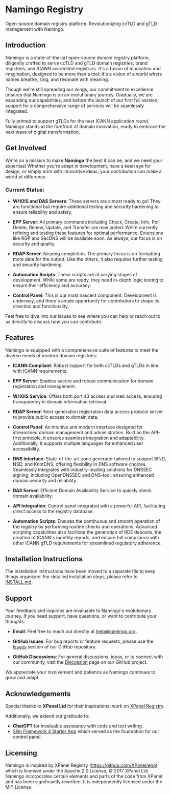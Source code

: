 # Namingo Registry
Open-source domain registry platform. Revolutionizing ccTLD and gTLD management with Namingo.

## Introduction

Namingo is a state-of-the-art open-source domain registry platform, diligently crafted to serve ccTLD and gTLD domain registries, brand registries, and ICANN accredited registrars. It's a fusion of innovation and imagination, designed to be more than a tool; it's a vision of a world where names breathe, sing, and resonate with meaning.

Though we're still spreading our wings, our commitment to excellence ensures that Namingo is on an evolutionary journey. Gradually, we are expanding our capabilities, and before the launch of our first full version, support for a comprehensive range of services will be seamlessly integrated.

Fully primed to support gTLDs for the next ICANN application round, Namingo stands at the forefront of domain innovation, ready to embrace the next wave of digital transformation.

## Get Involved

We're on a mission to make **Namingo** the best it can be, and we need your expertise! Whether you're adept in development, have a keen eye for design, or simply brim with innovative ideas, your contribution can make a world of difference.

### Current Status:

- **WHOIS and DAS Servers**: These servers are almost ready to go! They are functional but require additional testing and security hardening to ensure reliability and safety.
  
- **EPP Server**: All primary commands including Check, Create, Info, Poll, Delete, Renew, Update, and Transfer are now added. We're currently refining and testing these features for optimal performance. Extensions like RGP and SecDNS will be available soon. As always, our focus is on security and quality.
  
- **RDAP Server**: Nearing completion. The primary focus is on formatting more data for the output. Like the others, it also requires further testing and security hardening.
  
- **Automation Scripts**: These scripts are at varying stages of development. While some are ready, they need in-depth logic testing to ensure their efficiency and accuracy.
  
- **Control Panel**: This is our most nascent component. Development is underway, and there's ample opportunity for contributors to shape its direction and functionality.

Feel free to dive into our issues to see where you can help or reach out to us directly to discuss how you can contribute.

## Features

Namingo is equipped with a comprehensive suite of features to meet the diverse needs of modern domain registries:

- **ICANN Compliant**: Robust support for both ccTLDs and gTLDs in line with ICANN requirements.
  
- **EPP Server**: Enables secure and robust communication for domain registration and management.
  
- **WHOIS Service**: Offers both port 43 access and web access, ensuring transparency in domain information retrieval.
  
- **RDAP Server**: Next-generation registration data access protocol server to provide public access to domain data.
  
- **Control Panel**: An intuitive and modern interface designed for streamlined domain management and administration. Built on the API-first principle, it ensures seamless integration and adaptability. Additionally, it supports multiple languages for enhanced user accessibility.

- **DNS Interface**: State-of-the-art zone generator tailored to support BIND, NSD, and KnotDNS, offering flexibility in DNS software choices. Seamlessly integrates with industry-leading solutions for DNSSEC signing, including OpenDNSSEC and DNS-tool, ensuring enhanced domain security and reliability.
  
- **DAS Server**: Efficient Domain Availability Service to quickly check domain availability.
  
- **API Integration**: Control panel integrated with a powerful API, facilitating direct access to the registry database.
  
- **Automation Scripts**: Ensures the continuous and smooth operation of the registry by performing routine checks and operations. Advanced scripting capabilities also facilitate the generation of RDE deposits, the creation of ICANN's monthly reports, and ensure full compliance with other ICANN gTLD requirements for streamlined regulatory adherence.

## Installation Instructions

The installation instructions have been moved to a separate file to keep things organized. For detailed installation steps, please refer to [INSTALL.md](INSTALL.md).

## Support

Your feedback and inquiries are invaluable to Namingo's evolutionary journey. If you need support, have questions, or want to contribute your thoughts:

- **Email**: Feel free to reach out directly at [help@namingo.org](mailto:help@namingo.org).
  
- **GitHub Issues**: For bug reports or feature requests, please use the [Issues](https://github.com/getnamingo/registry/issues) section of our GitHub repository.

- **GitHub Discussions**: For general discussions, ideas, or to connect with our community, visit the [Discussion](https://github.com/getnamingo/registry/discussions) page on our GitHub project.

We appreciate your involvement and patience as Namingo continues to grow and adapt.

## Acknowledgements

Special thanks to **XPanel Ltd** for their inspirational work on [XPanel Registry](https://github.com/XPanel/epp).

Additionally, we extend our gratitude to:
- **ChatGPT** for invaluable assistance with code and text writing.
- [Slim Framework 4 Starter App](https://github.com/hezecom/slim-starter) which served as the foundation for our control panel.

## Licensing

Namingo is inspired by XPanel Registry (https://github.com/XPanel/epp), which is licensed under the Apache 2.0 License, © 2017 XPanel Ltd. Namingo incorporates certain elements and parts of the code from XPanel and has been significantly rewritten. It is independently licensed under the MIT License.